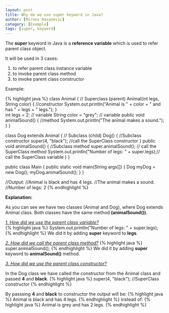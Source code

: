 ```yaml
---
layout: post
title: Why do we use super keyword in Java?
author: [Mirnes Hasanovic]
category: [Example]
tags: [super, keyword]
---
```


The **super** keyword in Java is a **reference variable** which is used to refer parent class object.

It will be used in 3 cases:
1. to refer parent class instance variable
2. to invoke parent class method
3. to invoke parent class constructor

Example:

{% highlight java %}
class Animal { // Superclass (parent)
  Animal(int legs, String color) { //constructor
  	System.out.println("Animal is " + color + " and has " + legs + " legs."); 
  }  
  int legs = 2; // variable
  String color = "grey"; // variable
  public void animalSound() { //method
    System.out.println("The animal makes a sound.");
  }
}

class Dog extends Animal { // Subclass (child)
  Dog() { //Subclass constructor
    super(4, "black"); //call the SuperClass constructor
  } 
  public void animalSound() { //Subclass method
    super.animalSound(); // call the SuperClass method
    System.out.println("Number of legs: " + super.legs);// call the SuperClass variable
  }
}

public class Main {
  public static void main(String args[]) {
    Dog myDog = new Dog();
    myDog.animalSound();
  }
}

//Output:
//Animal is black and has 4 legs.
//The animal makes a sound.
//Number of legs: 2
{% endhighlight %}

**Explanation:**

As you can see we have two classes (Animal and Dog), where Dog extends Animal class.
Both classes have the same method **(animalSound())**.

*<u>1. How did we use the parent class variable?</u>*  
{% highlight java %}
System.out.println("Number of legs: " + super.legs);
{% endhighlight %}
We did it by adding **super** keyword to **legs**.

*<u>2. How did we call the parent class method?</u>*
{% highlight java %}
super.animalSound();
{% endhighlight %}
We did it by adding **super** keyword to **animalSound()** method.

*<u>3. How did we use the parent class constructor?</u>*

In the Dog class we have called the constructor from the Animal class and passed **4**  and **black**.
{% highlight java %}
super(4, "black"); //SuperClass constructor
{% endhighlight %}

By passsing **4** and **black** to constructor the output will be:
{% highlight java %}
Animal is black and has 4 legs.
{% endhighlight %}
instead of:
{% highlight java %}
Animal is grey and has 2 legs.
{% endhighlight %}
